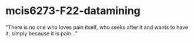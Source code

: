 # mcis6273-F22-datamining
"There is no one who loves pain itself, who seeks after it and wants to have it, simply because it is pain..."
